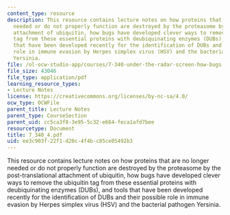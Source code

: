 ```yaml
---
content_type: resource
description: This resource contains lecture notes on how proteins that are no longer
  needed or do not properly function are destroyed by the proteasome by the post-translational
  attachment of ubiquitin, how bugs have developed clever ways to remove the ubiquitin
  tag from these essential proteins with deubiquinating enzymes (DUBs), and tools
  that have been developed recently for the identification of DUBs and their possible
  role in immune evasion by Herpes simplex virus (HSV) and the bacterial pathogen
  Yersinia.
file: /ol-ocw-studio-app/courses/7-340-under-the-radar-screen-how-bugs-trick-our-immune-defenses-spring-2007/ee3c903f22f1d20c4f4bc85ce05492b3_7_340_4.pdf
file_size: 43046
file_type: application/pdf
learning_resource_types:
- Lecture Notes
license: https://creativecommons.org/licenses/by-nc-sa/4.0/
ocw_type: OCWFile
parent_title: Lecture Notes
parent_type: CourseSection
parent_uid: cc5ca3f8-3e95-5c32-e664-feca1afd7bee
resourcetype: Document
title: 7_340_4.pdf
uid: ee3c903f-22f1-d20c-4f4b-c85ce05492b3
---
```

This resource contains lecture notes on how proteins that are no longer needed or do not properly function are destroyed by the proteasome by the post-translational attachment of ubiquitin, how bugs have developed clever ways to remove the ubiquitin tag from these essential proteins with deubiquinating enzymes (DUBs), and tools that have been developed recently for the identification of DUBs and their possible role in immune evasion by Herpes simplex virus (HSV) and the bacterial pathogen Yersinia.